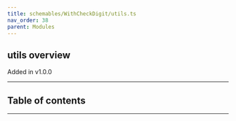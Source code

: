 ```yaml
---
title: schemables/WithCheckDigit/utils.ts
nav_order: 38
parent: Modules
---
```


## utils overview

Added in v1.0.0

---

<h2 class="text-delta">Table of contents</h2>

---
